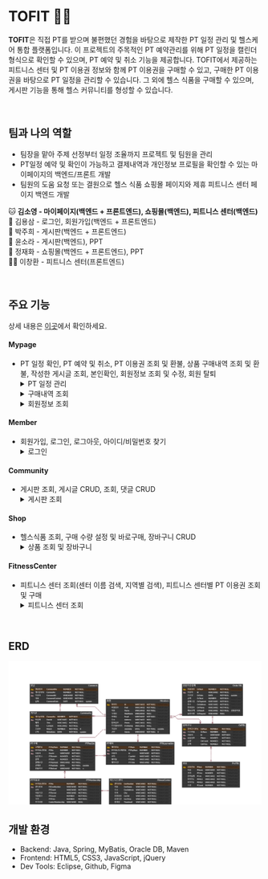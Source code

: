 # TOFIT 💪🏻
**TOFIT**은 직접 PT를 받으며 불편했던 경험을 바탕으로 제작한 PT 일정 관리 및 헬스케어 통합 플랫폼입니다. 
이 프로젝트의 주목적인 PT 예약관리를 위해 PT 일정을 캘린더 형식으로 확인할 수 있으며, PT 예약 및 취소 기능을 제공합니다.
TOFIT에서 제공하는 피트니스 센터 및 PT 이용권 정보와 함께 PT 이용권을 구매할 수 있고, 구매한 PT 이용권을 바탕으로 PT 일정을 관리할 수 있습니다.
그 외에 헬스 식품을 구매할 수 있으며, 게시판 기능을 통해 헬스 커뮤니티를 형성할 수 있습니다.

<br>

## 팀과 나의 역할
+ 팀장을 맡아 주제 선정부터 일정 조율까지 프로젝트 및 팀원을 관리
+ PT일정 예약 및 확인이 가능하고 결제내역과 개인정보 프로필을 확인할 수 있는 마이페이지의 백엔드/프론트 개발
+ 팀원의 도움 요청 또는 결원으로 헬스 식품 쇼핑몰 페이지와 제휴 피트니스 센터 페이지 백엔드 개발

🐱 **김소영 - 마이페이지(백엔드 + 프론트엔드), 쇼핑몰(백엔드), 피트니스 센터(백엔드)**<br>
🐻 김용삼 - 로그인, 회원가입(백엔드 + 프론트엔드)<br>
🐥 박주희 - 게시판(백엔드 + 프론트엔드)<br>
🐹 윤소라 - 게시판(백엔드), PPT<br>
🦊 정재화 - 쇼핑몰(백엔드 + 프론트엔드), PPT<br>
🐻‍❄️ 이창환 - 피트니스 센터(프론트엔드)<br>

<br>

## 주요 기능
상세 내용은 [이곳](https://drive.google.com/file/d/1nPzn8VZ4Mn9JVav-i1BKRrlVWryThBoM/view?usp=sharing "TOFIT 포트폴리오")에서 확인하세요.
#### Mypage
+ PT 일정 확인, PT 예약 및 취소, PT 이용권 조회 및 환불, 상품 구매내역 조회 및 환불, 작성한 게시글 조회, 본인확인, 회원정보 조회 및 수정, 회원 탈퇴
  <details>
  <summary>PT 일정 관리</summary>
  <div>
  <img src="images/PTInfo.png" alt="PT 일정 관리">
  </div>
  </details>
  <details>
  <summary>구매내역 조회</summary>
  <div>
  <img src="images/purchaseInfo.png" alt="구매내역 조회">
  </div>
  </details>
  <details>
  <summary>회원정보 조회</summary>
  <div>
  <img src="images/memberInfo.png" alt="회원정보 조회">
  </div>
  </details>
#### Member
+ 회원가입, 로그인, 로그아웃, 아이디/비밀번호 찾기
  <details>
  <summary>로그인</summary>
  <div>
  <img src="images/login.png" alt="로그인">
  </div>
  </details>
#### Community
+ 게시판 조회, 게시글 CRUD, 조회, 댓글 CRUD
  <details>
  <summary>게시판 조회</summary>
  <div>
  <img src="images/community.png" alt="게시판 조회">
  </div>
  </details>
#### Shop
+ 헬스식품 조회, 구매 수량 설정 및 바로구매, 장바구니 CRUD
  <details>
  <summary>상품 조회 및 장바구니</summary>
  <div>
  <img src="images/productAndCart.png" alt="상품 조회 및 장바구니">
  </div>
  </details>
#### FitnessCenter
+ 피트니스 센터 조회(센터 이름 검색, 지역별 검색), 피트니스 센터별 PT 이용권 조회 및 구매
  <details>
  <summary>피트니스 센터 조회</summary>
  <div>
  <img src="images/fitnessCenter.png" alt="피트니스 센터 조회">
  </div>
  </details>
  
<br>

## ERD
<img src="images/TOFIT.png" alt="개체 관계도">

<br>

## 개발 환경
+ Backend: Java, Spring, MyBatis, Oracle DB, Maven
+ Frontend: HTML5, CSS3, JavaScript, jQuery
+ Dev Tools: Eclipse, Github, Figma
